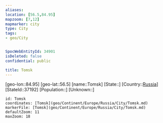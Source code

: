 ```yaml
---
aliases: 
location: [56.5,84.95]
mapzoom: [7,12] 
mapmarker: city 
type: City
tags:
- geo/City


SpocWebEntityId: 34901
isDeleted: false
confidential: public

title: Tomsk
---
```

[geo-lon::84.95]
[geo-lat::56.5]
[name::Tomsk]
[State::]
[Country::[Russia](geo/Continent/Europe/Russia.md)]
[StateId::37192]
[Population::]
[Unknown::]


```leaflet
id: Tomsk
coordinates: [Tomsk](geo/Continent/Europe/Russia/City/Tomsk.md)
markerFile: [Tomsk](geo/Continent/Europe/Russia/City/Tomsk.md)
defaultZoom: 11 
maxZoom: 18
```



